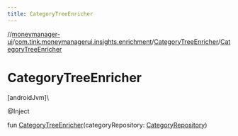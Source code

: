 ```yaml
---
title: CategoryTreeEnricher
---
```

//[moneymanager-ui](../../../index.html)/[com.tink.moneymanagerui.insights.enrichment](../index.html)/[CategoryTreeEnricher](index.html)/[CategoryTreeEnricher](-category-tree-enricher.html)



# CategoryTreeEnricher



[androidJvm]\




@Inject



fun [CategoryTreeEnricher](-category-tree-enricher.html)(categoryRepository: [CategoryRepository](../../se.tink.android.categories/-category-repository/index.html))




